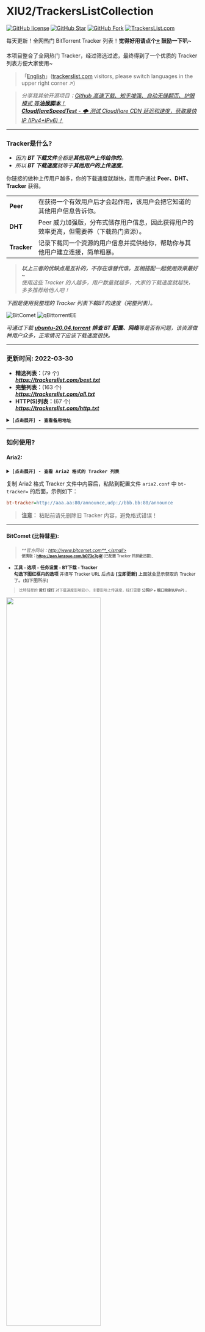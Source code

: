 # XIU2/TrackersListCollection

[![GitHub license](https://img.shields.io/github/license/XIU2/TrackersListCollection.svg?style=flat-square&color=4285dd&logo=github)](https://github.com/XIU2/TrackersListCollection/)
[![GitHub Star](https://img.shields.io/github/stars/XIU2/TrackersListCollection.svg?style=flat-square&label=Star&color=4285dd&logo=github)](https://github.com/XIU2/TrackersListCollection/)
[![GitHub Fork](https://img.shields.io/github/forks/XIU2/TrackersListCollection.svg?style=flat-square&label=Fork&color=4285dd&logo=github)](https://github.com/XIU2/TrackersListCollection/)
[![TrackersList.com](https://img.shields.io/static/v1?label=%20&message=TrackersList.com&style=flat-square&labelColor=4B93F1&color=4285dd&logo=data:image/png;base64,iVBORw0KGgoAAAANSUhEUgAAABAAAAAQCAYAAAAf8/9hAAAAYUlEQVR42mP0nvzxPwMFgBHdgOYAbji7dsNX0g1IseeEs+cc/E68AVty+Ehyus+UT4PNAGxhEKDLiqGBYCDCYuHh+3/DzYANl38zyAsywfmwRDYIDUAGyGmD6DCgqgHEAADqpnHxT0ZWTwAAAABJRU5ErkJggg==)](https://trackerslist.com)

每天更新！全网热门 BitTorrent Tracker 列表！**觉得好用请点个[⭐](https://github.com/XIU2/TrackersListCollection/stargazers) 鼓励一下叭~**   

本项目整合了全网热门 Tracker，经过筛选过滤，最终得到了一个优质的 Tracker 列表方便大家使用~  

> 「[English](https://github.com/XIU2/TrackersListCollection/#readme)」([trackerslist.com](https://trackerslist.com) visitors, please switch languages in the upper right corner ↗)  

> _分享我其他开源项目：[Github 高速下载、知乎增强、自动无缝翻页、护眼模式 等**油猴脚本**！](https://github.com/XIU2/UserScript)<img src="https://img.shields.io/github/stars/XIU2/UserScript.svg?style=flat-square&label=Star&color=4285dd&logo=github" height="16px" />_   
> _[**CloudflareSpeedTest** - 🌩 测试 Cloudflare CDN 延迟和速度，获取最快 IP (IPv4+IPv6)！](https://github.com/XIU2/CloudflareSpeedTest) <img src="https://img.shields.io/github/stars/XIU2/CloudflareSpeedTest.svg?style=flat-square&label=Star&color=4285dd&logo=github" height="16px" />_   

****

### Tracker是什么?

- _因为 **BT 下载文件**全都是**其他用户上传给你的**。_
- _所以 **BT 下载速度**就等于**其他用户的上传速度**。_ 

你链接的做种上传用户越多，你的下载速度就越快，而用户通过 **Peer、DHT、Tracker** 获得。  

|  |  |
| :---- | :---- |
| **Peer** | 在获得一个有效用户后才会起作用，该用户会把它知道的其他用户信息告诉你。 |
| **DHT** | Peer 威力加强版，分布式储存用户信息，因此获得用户的效率更高，但需要养（下载热门资源）。 |
| **Tracker** | 记录下载同一个资源的用户信息并提供给你，帮助你与其他用户建立连接，简单粗暴。 |

 > _**以上三者的优缺点是互补的，不存在谁替代谁，互相搭配一起使用效果最好~**_   
> _使用这些 Tracker 的人越多，用户数量就越多，大家的下载速度就越快，多多推荐给他人吧！_  

_下图是使用我整理的 Tracker 列表下载BT的速度（完整列表）。_

![BitComet](https://fastly.jsdelivr.net/gh/XIU2/TrackersListCollection/img/zh-01.png)
![qBittorrentEE](https://fastly.jsdelivr.net/gh/XIU2/TrackersListCollection/img/zh-02.png)

_可通过下载 **[ubuntu-20.04.torrent](https://releases.ubuntu.com/20.04/ubuntu-20.04.4-desktop-amd64.iso.torrent)** **排查 BT 配置、网络**等是否有问题，该资源做种用户众多，正常情况下应该下载速度很快。_

****

### 更新时间: 2022-03-30

- **精选列表：**(79 个)  
 _**https://trackerslist.com/best.txt**_  
- **完整列表：**(163 个)  
 _**https://trackerslist.com/all.txt**_  
- **HTTP(S)列表：**(67 个)  
 _**https://trackerslist.com/http.txt**_  

<details>
<summary><strong><code>[点击展开] - 查看备用地址</code></strong></summary>

****

\# **以下为完整列表 ` all.txt ` 示例（末尾文件名可自行修改，选择一个速度快的地址）：**  
 
- _**https://github.do/https://raw.githubusercontent.com/XIU2/TrackersListCollection/master/all.txt** ( 国内 CDN_  
- _**https://hk1.monika.love/XIU2/TrackersListCollection/master/all.txt** ( 中国香港 CDN_  
- _**https://raw.iqiq.io/XIU2/TrackersListCollection/master/all.txt** ( 中国香港 CDN_  
- _**https://gcore.jsdelivr.net/gh/XIU2/TrackersListCollection/all.txt** ( 国外 CDN，适合移动、电信_  
- _**https://fastly.jsdelivr.net/gh/XIU2/TrackersListCollection/all.txt** ( 国外 CDN，适合联通，下同_  
- _**https://cdn.staticaly.com/gh/XIU2/TrackersListCollection/master/all.txt**_  
- _**https://raw.fastgit.org/XIU2/TrackersListCollection/master/all.txt**_  

</details>

****

### 如何使用?

#### Aria2:

<details>
<summary><strong><code>[点击展开] - 查看 Aria2 格式的 Tracker 列表</code></strong></summary>

- **精选列表：**  
 _**[https://trackerslist.com/best_aria2.txt](https://trackerslist.com/best_aria2.txt)**_  
- **完整列表：**  
 _**[https://trackerslist.com/all_aria2.txt](https://trackerslist.com/all_aria2.txt)**_  
- **HTTP(S)列表：**  
 _**[https://trackerslist.com/http_aria2.txt](https://trackerslist.com/http_aria2.txt)**_  

> 备用地址和上面的通用，只需要改一下末尾的文件名即可。

</details>

复制 Aria2 格式 Tracker 文件中内容后，粘贴到配置文件 `aria2.conf` 中 `bt-tracker=` 的后面，示例如下：
``` ini
bt-tracker=http://aaa.aa:80/announce,udp://bbb.bb:80/announce
```
> **注意：** 粘贴前请先删除旧 Tracker 内容，避免格式错误！

****

#### BitComet (比特彗星):

> <small>_**官方网站：http://www.bitcomet.com**_</small>  
> <small>_**便携版：https://pan.lanzouo.com/b073c7g4f (已配置 Tracker 并屏蔽迅雷)**_</small>  

- **工具 - 选项 - 任务设置 - BT下载 - Tracker**  
 **勾选下图红框内的选项** 并填写 Tracker URL 后点击 **\[立即更新\]** 上面就会显示获取的 Tracker 了。(如下图所示)  
 
> <small>比特彗星的 **黄灯 绿灯** 对下载速度影响较小，主要影响上传速度，绿灯需要 **公网IP + 端口映射(UPnP)** 。</small>  

<img src="https://fastly.jsdelivr.net/gh/XIU2/TrackersListCollection/img/zh-10.png" width="70%">

****

#### qBittorrent Enhanced Edition (增强版):

> <small>_**Github：https://github.com/c0re100/qBittorrent-Enhanced-Edition**_</small>  
> <small>_**便携版：https://pan.lanzouo.com/b073dnr7g (已配置 Tracker 并屏蔽迅雷)**_</small>  

> <small>在 qBittorrent 的基础上增加了很多功能，例如：**屏蔽迅雷、订阅 Tracker URL** ，可以很方便的配合本项目使用。</small>

- **选项[齿轮图标] - BitTorrent**  
 **勾选下图红框内的选项** 并填写 Tracker URL 后点击 **\[Apply\]** 保存，**然后重启 qBittorrentEE 。**(如下图所示)  

<img src="https://fastly.jsdelivr.net/gh/XIU2/TrackersListCollection/img/zh-11.png" width="70%">

****

#### qBittorrent:

> <small>_**官方网站：https://www.qbittorrent.org**_</small>  
> <small>_**便携版：https://pan.lanzouo.com/b073jjwta**_</small>  

- **选项[齿轮图标] - BitTorrent**  
 **勾选下图红框内的选项** 并复制所有 Tracker 后粘贴到下方输入框中，然后点击 **\[Apply\]** 保存。(如下图所示)  

<img src="https://fastly.jsdelivr.net/gh/XIU2/TrackersListCollection/img/zh-12.png" width="70%">

****

#### Motrix:

> <small>_**官方网站：https://motrix.app**_</small>

- **选项(左下角) - 进阶设置 - Tracker 服务器 - ﹀**  
 **勾选任意一个选项（如 all.txt）** ，然后点击 **\[保存并应用\]** 保存。(如下图所示)  

<img src="https://fastly.jsdelivr.net/gh/XIU2/TrackersListCollection/img/zh-13.png" width="70%">

****

#### File Centipede:

> <small>_**官方网站：http://www.filecxx.com**_</small>

- **设置 - BT 追踪器 - 订阅**  
 右键空白处在右键菜单中选择 **添加**，填写 Tracker URL 后点击 **\[保存\]** 。(如下图所示)  

<img src="https://fastly.jsdelivr.net/gh/XIU2/TrackersListCollection/img/zh-14.png" width="70%">

****

### 为什么有些 Tracker 连不上?

这是正常现象。  

目前网上热门的 Tracker 大部分都是国外服务器。  

- **一方面** 是一些国外 Tracker 服务器在国内链接捉急（丢包、速度慢、干扰等）。  
（我发现 HTTPS 的链接成功率更高，HTTP、UDP 这种明文的经常被运营商干扰、限制。。。）  
- **一方面** 是一些国外 Tracker 服务器屏蔽了国内用户（这就要问问迅雷了~  
- **一方面** 是这些国外 Tracker 服务器没有你当前下载资源的用户信息。  

> 不过这些 Tracker 不会影响 BT 软件的，软件重试（多线程）几次就会忽略了，所以也无需在意。

****

### 为什么还是下载速度慢?

前面说了，BT 下载速度取决于**其他做种用户的上传速度。**  

因此，想要下载速度快，就要**找到更多用户**，但前提是有用户，否则总不能**凭空制造用户、凭空下载文件**是吧。  
注意 BT 只适合下载**热门**资源，对于冷门资源，再怎么折腾都没啥用（毕竟 Peer、DHT、Tracker 都只是起到**辅助作用**），因此没速度的话，还是建议去找找其他种子、网盘什么的碰碰运气，不要在一棵树上吊死~

> 另外，不仅要关注**用户数量**，还要关注**用户质量**，因为国内绝大部分家庭宽带都没有公网 IP，因此上传速度比较捉急，另一方面也是运营商上传不对等，还老是干扰 BT、限制 UDP 协议，这也是国内BT环境这么差的主要原因之一。  

迅雷会员加速的本质就是**解除连接用户限制**，让你可以连接到更多的用户，来 `有效` 提高下载速度。

> 迅雷之所以叫**吸血雷**，是因为 **迅雷一边吸取其他 BT 软件用户上传速度，一边却屏蔽其他 BT 软件，只把上传速度提供给其他迅雷用户** ，所以对于其他客户端来说，迅雷只进不出，俗称吸血雷，长此以往形成**恶性循环**，用迅雷的人越来越多，其他 BT 软件下载速度越来越慢。  

![Xunlei](https://fastly.jsdelivr.net/gh/XIU2/TrackersListCollection/img/zh-05.png)
> 呐，刚才我取消屏蔽迅雷后做种时截的图，迅雷用户一直吸我提供的上传，而下载进度永远为 0.0%

_**更详细、完整的请看这篇文章：[https://zhuanlan.zhihu.com/p/87193566](https://zhuanlan.zhihu.com/p/87193566)**_

****

说实话，这个项目起初只是为了解决我个人的小需求**自给自足自用**的，没啥技术含量，结果没想到几年过去了，用的人越来越多了，⭐Star 竟然都突破了 10k。。。成为了我所有开源项目中数据最高的项目，属实把我惊到了。。。  
总之，能帮到这么多和我有相同需求的人，感觉挺不错~

****

### 赞赏支持

![微信赞赏](https://cdn.dogimg.com/pic/2022/03/28/6241159b1f315.png)![支付宝赞赏](https://cdn.dogimg.com/pic/2022/03/28/6241159b19b2c.png)

****

### 项目来源

该项目受到以下公共 Tracker 项目的帮助，感谢~
* [https://github.com/ngosang/trackerslist](https://github.com/ngosang/trackerslist)
* [https://newtrackon.com/list](https://newtrackon.com/list)
* [http://github.itzmx.com/1265578519/OpenTracker/master/tracker.txt](http://github.itzmx.com/1265578519/OpenTracker/master/tracker.txt)
* [https://tinytorrent.net/best-torrent-tracker-list-updated](https://tinytorrent.net/best-torrent-tracker-list-updated/)
* [http://www.torrenttrackerlist.com/torrent-tracker-list](http://www.torrenttrackerlist.com/torrent-tracker-list)
* [https://github.com/DeSireFire/animeTrackerList](https://github.com/DeSireFire/animeTrackerList)

****

### 帮助项目

* 您知道更好的公共追踪器列表？(例如: ngosang/trackerslist) -> <kbd>[Open a new issue](https://github.com/XIU2/TrackersListCollection/issues/new)</kbd>

****

### License
The GPL-3.0 License.  
